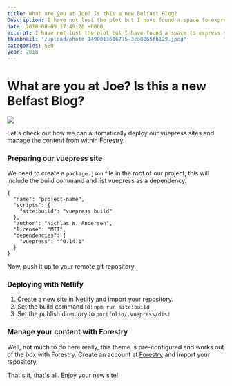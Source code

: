 ```yaml
---
title: What are you at Joe? Is this a new Belfast Blog?
Description: I have not lost the plot but I have found a space to express my insights and minor knowledge. Read this post for an introduction to my life and my digital literary journey.
date: 2018-08-09 17:49:28 +0000
excerpt: I have not lost the plot but I have found a space to express my insights and minor knowledge. Read this post for an introduction to my life and my digital literary journey.
thumbnail: "/upload/photo-1490013616775-3ca8865fb129.jpeg"
categories: SEO
year: 2018
---
```



# What are you at Joe? Is this a new Belfast Blog?

![](/upload/photo-1490013616775-3ca8865fb129.jpeg)

Let's check out how we can automatically deploy our vuepress sites and manage the content from within Forestry.

### Preparing our vuepress site

We need to create a `package.json` file in the root of our project, this will include the build command and list vuepress as a dependency.

    {
      "name": "project-name",
      "scripts": {
        "site:build": "vuepress build"
      },
      "author": "Nichlas W. Andersen",
      "license": "MIT",
      "dependencies": {
        "vuepress": "^0.14.1"
      }
    }

Now, push it up to your remote git repository.

### Deploying with Netlify

1. Create a new site in Netlify and import your repository.
2. Set the build command to: `npm run site:build`
3. Set the publish directory to `portfolio/.vuepress/dist`

### Manage your content with Forestry

Well, not much to do here really, this theme is pre-configured and works out of the box with Forestry. Create an account at [Forestry](https://forestry.io "Forestry") and import your repository.

That's it, that's all. Enjoy your new site!
